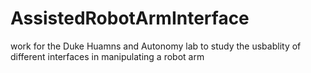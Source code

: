 # AssistedRobotArmInterface
work for the Duke Huamns and Autonomy lab to study the usbablity of different interfaces in manipulating a robot arm
